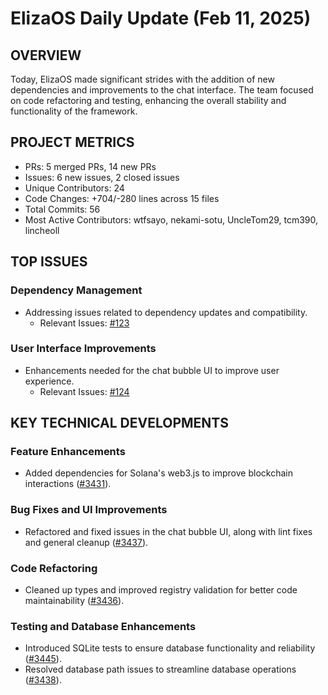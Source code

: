 # ElizaOS Daily Update (Feb 11, 2025)

## OVERVIEW 
Today, ElizaOS made significant strides with the addition of new dependencies and improvements to the chat interface. The team focused on code refactoring and testing, enhancing the overall stability and functionality of the framework.

## PROJECT METRICS
- PRs: 5 merged PRs, 14 new PRs
- Issues: 6 new issues, 2 closed issues
- Unique Contributors: 24
- Code Changes: +704/-280 lines across 15 files
- Total Commits: 56
- Most Active Contributors: wtfsayo, nekami-sotu, UncleTom29, tcm390, lincheoll

## TOP ISSUES
### Dependency Management
- Addressing issues related to dependency updates and compatibility.
  - Relevant Issues: [#123](https://github.com/elizaos/eliza/issues/123)

### User Interface Improvements
- Enhancements needed for the chat bubble UI to improve user experience.
  - Relevant Issues: [#124](https://github.com/elizaos/eliza/issues/124)

## KEY TECHNICAL DEVELOPMENTS
### Feature Enhancements
- Added dependencies for Solana's web3.js to improve blockchain interactions ([#3431](https://github.com/elizaos/eliza/pull/3431)).

### Bug Fixes and UI Improvements
- Refactored and fixed issues in the chat bubble UI, along with lint fixes and general cleanup ([#3437](https://github.com/elizaos/eliza/pull/3437)).

### Code Refactoring
- Cleaned up types and improved registry validation for better code maintainability ([#3436](https://github.com/elizaos/eliza/pull/3436)).

### Testing and Database Enhancements
- Introduced SQLite tests to ensure database functionality and reliability ([#3445](https://github.com/elizaos/eliza/pull/3445)).
- Resolved database path issues to streamline database operations ([#3438](https://github.com/elizaos/eliza/pull/3438)).